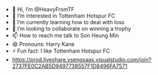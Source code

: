- 👋 Hi, I’m @HeavyFromTF
- 👀 I’m interested in Tottenham Hotspur FC
- 🌱 I’m currently learning how to deal with loss
- 💞️ I’m looking to collaborate on winning a trophy
- 📫 How to reach me talk to Son Heung Min
- 😄 Pronouns: Harry Kane
- ⚡ Fun fact: I like Tottenham Hotspur FC
- https://prod.liveshare.vsengsaas.visualstudio.com/join?2737FE0C2AB5D9497738557F1D8496FA7571

<!---
HeavyFromTF/HeavyFromTF is a ✨ special ✨ repository because its `README.md` (this file) appears on your GitHub profile.
You can click the Preview link to take a look at your changes.
--->
